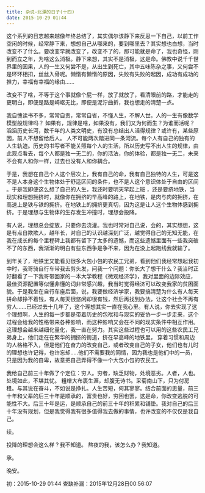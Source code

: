 ```yaml
---
title: 杂说-北漂的日子(十四)
date: 2015-10-29 01:44
---
```


这个系列的日志越来越像年终总结了，其实偶尔该静下来反思一下自己，以前工作空闲的时候，经常静下来，想想自己从哪来的，要到哪里去？其实想也白想，当时改变不了什么。要改变早就改变了，改变不了的，那可能就是命了，我也奇怪，刚到而立之年，为啥这么消极。静下来想，其实不是消极，这是命。佛教中说千千世界里的因果，人的一生又何尝不是，从出生到死亡，其中五味陈杂之事，又何尝不是环环相扣，丝丝入骨呢。懒惰有懒惰的原因，失败有失败的起因，成功有成功的推力，幸福有幸福的缘由......

改变不了啥，不等于这个事就像个屁一样，放了就放了，看清眼前的路，才能走的更明白，即便是路是崎岖无比，即便是泥泞曲折，我也想走的清楚一点。

我自愧读书不多，常常自责，常常自省，不懂人生，不解人世。人的一生有像数学模型般规律吗？ 如果有，规律是啥，如果没有，我们又为何而生？为谁而活呢？滔滔历史长河，数千年的人类文明史，有没有总结出人活得规律？或许有，某些原因，前人不想留给后人。  人不可能两次踏进同一条河流。每个人有自己的独有的人生轨迹。历史的书写者不能关照每个人的生活，所以历史写不出人生的规律，由此观点看去，每个人都是独一无二的，你的活法，你的体验，都是独一无二，未来不会有人和你一样，过去也没有人和你耦合。

于是，我想在自己个人这个层次上，我有自己的命，我有自己独特的人生，可是这不是人本身这个生物体处于舒适区间的条件，也不是人这个意识体处于自由的区间 。于是我即便这么想了自己的人生，我还时要明天早起上班 ，还是要挤地铁，当现实和理想拥挤时，就像你在拥挤的早高峰的路上，在地铁，是肉与肉的拥挤，在高速上是铁与铁的拥挤。在地铁上的拥挤更真切，因为这是让人这个生物体感到拥挤。于是理想与生物体的生存发生冲撞时，理想会投降。

有人说，理想总会绽放，只要你去浇灌。我也时常对自己说，会的，其实想想，这是有点自欺欺人，越年长，对自己的认识越深刻广泛，越觉得自己的无知无能，在我在成长的每个里程碑上我都有留下了太多的遗憾，而这些遗憾里面有一些我突破不了的东西，我渐渐的明白有些东西争是争不来，因为在没上起跑线我就输了。

到年关了，地铁里又能看见很多大包小包的农民工兄弟，看到他们我经常想起我初中时，我哥骑自行车带我去剪头发，问我一个问题：你长大了想干什么？我当时正好翻看了一下我哥带回家的一本大学教程《微观经济学》，我对里面的边际效应，最佳资源配置等似懂非懂的词非常感兴趣，我当时觉得经济可以改变我家的贫困面貌。于是我坐在自行车座后面，说，我要做经济学家，我要搞清楚为什么有人每天拼命却挣不着钱，有人每天很悠闲却很有钱，然后再找到办法，让这个社会不再有穷人......已经过去十几年了，这个理想其实一直在我心里。有人说，你去实现了这个理想啊，人生的每一步都是带着历史的包袱和与现实的妥协一步一步走来，这个过程会给我的性格带来各种影响，而这种影响又会在不同的现实条件中相互作用。这理想会越来越细化量化，我一直在努力。其实这些过程也可以用的这些农民工兄弟身上，他们走在在繁华的拥挤的街道，挤在早高峰的地铁里， 穿着习惯和周边的人格格不入，但是他们在奋力的改变自己，或者改变自己的子女，他们也有儿时的理想也许记得，也许忘却.....他们不需要我的同情，因为我也是他们中的一员，只是因为我的自卑，故意把自己弄得不像一个大包小包的农民工。

我给自己前三十年做了个定位：穷人。穷者，缺乏财物，处境恶劣。人者，人也。处境如此，不堪其忧。 粗缯大布裹生涯，却腹无诗书。采菊南山下，只为付房租。与其说在奋斗，不如说是挣扎。人生苦短，何其寥寥。结合前面的思量，前三十年和父辈的后三十年是顺承的，富贵也好，穷困也罢，这是命，你改变逃脱的可能性不大。后三十年是运，是顺承自己的前三十年的积累和铺垫。我对自己的后三十年没有规划，但是我觉得我有很多值得我去做的事情，也许改变的不仅仅是我自己。

续。

投降的理想会这么样？我不知道。
熬夜的我，该怎么办？我知道。

承。


晚安。

初：2015-10-29 01:44
查缺补漏：2015年12月28日00:56:07